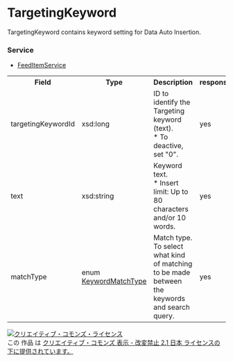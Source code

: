 # TargetingKeyword
TargetingKeyword contains keyword setting for Data Auto Insertion.

### Service
+ [FeedItemService](../services/FeedItemService.md)

<table>
 <tr>
  <th>Field</th>
  <th>Type</th>
  <th>Description</th>
  <th>response</th>
  <th>get</th>
  <th>add</th>
  <th>set</th>
  <th>remove</th>
 </tr>
 <tr>
  <td>targetingKeywordId</td>
  <td>xsd:long</td>
  <td>ID to identify the Targeting keyword (text).<br>* To deactive, set "0".</td>
  <td>yes</td>
  <td>-</td>
  <td>-</td>
  <td>Optional</td>
  <td>-</td>
 </tr>
 <tr>
  <td>text</td>
  <td>xsd:string</td>
  <td>Keyword text.<br>* Insert limit: Up to 80 characters and/or 10 words.</td>
  <td>yes</td>
  <td>-</td>
  <td>Requirement</td>
  <td>Requirement</td>
  <td>-</td>
 </tr>
 <tr>
  <td>matchType</td>
  <td>enum <a href="./KeywordMatchType.md">KeywordMatchType</a></td>
  <td>Match type.<br>To select what kind of matching to be made between the keywords and search query.</td>
  <td>yes</td>
  <td>-</td>
  <td>Requirement</td>
  <td>Requirement</td>
  <td>-</td>
 </tr>
</table>

<a rel="license" href="http://creativecommons.org/licenses/by-nd/2.1/jp/"><img alt="クリエイティブ・コモンズ・ライセンス" style="border-width:0" src="https://i.creativecommons.org/l/by-nd/2.1/jp/88x31.png" /></a><br />この 作品 は <a rel="license" href="http://creativecommons.org/licenses/by-nd/2.1/jp/">クリエイティブ・コモンズ 表示 - 改変禁止 2.1 日本 ライセンスの下に提供されています。</a>
